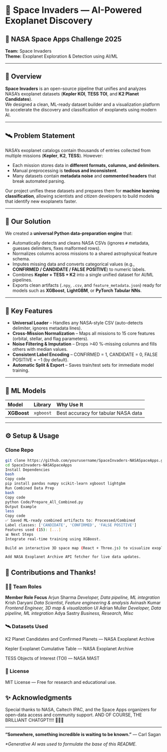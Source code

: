 # 🌌 Space Invaders — AI-Powered Exoplanet Discovery  

## 🚀 NASA Space Apps Challenge 2025  
**Team:** Space Invaders  
**Theme:** Exoplanet Exploration & Detection using AI/ML  

---

## 🧠 Overview  
**Space Invaders** is an open-source pipeline that unifies and analyzes NASA’s exoplanet datasets (**Kepler KOI**, **TESS TOI**, and **K2 Planet Candidates**).  
We designed a clean, ML-ready dataset builder and a visualization platform to accelerate the discovery and classification of exoplanets using modern AI.

---

## 🛰️ Problem Statement  

NASA’s exoplanet catalogs contain thousands of entries collected from multiple missions (**Kepler**, **K2**, **TESS**). However:  

- Each mission stores data in **different formats, columns, and delimiters**.  
- Manual preprocessing is **tedious and inconsistent**.  
- Many datasets contain **metadata noise** and **commented headers** that break automated parsing.  

Our project unifies these datasets and prepares them for **machine learning classification**, allowing scientists and citizen developers to build models that identify new exoplanets faster.

---

## 🔬 Our Solution  

We created a **universal Python data-preparation engine** that:

- Automatically detects and cleans NASA CSVs (ignores `#` metadata, guesses delimiters, fixes malformed rows).  
- Normalizes columns across missions to a shared astrophysical feature schema.  
- Imputes missing data and converts categorical values (e.g., **CONFIRMED / CANDIDATE / FALSE POSITIVE**) to numeric labels.  
- Combines **Kepler + TESS + K2** into a single unified dataset for AI/ML pipelines.  
- Exports clean artifacts (`.npy`, `.csv`, and `feature_metadata.json`) ready for models such as **XGBoost**, **LightGBM**, or **PyTorch Tabular NNs**.  

---

## 🧩 Key Features  

- **Universal Loader** – Handles any NASA-style CSV (auto-detects delimiter, ignores metadata lines).  
- **Cross-Mission Normalization** – Maps all missions to 15 core features (orbital, stellar, and flag parameters).  
- **Noise Filtering & Imputation** – Drops >40 %-missing columns and fills others with median values.  
- **Consistent Label Encoding** – CONFIRMED = 1, CANDIDATE = 0, FALSE POSITIVE = −1 (by default).  
- **Automatic Split & Export** – Saves train/test sets for immediate model training.  

---

## 🧠 ML Models  

| Model | Library | Why Use It |
|:------|:---------|:-----------|
| **XGBoost** | `xgboost` | Best accuracy for tabular NASA data |

---

## ⚙️ Setup & Usage  

### Clone Repo
```bash
git clone https://github.com/yourusername/SpaceInvaders-NASASpaceApps.git
cd SpaceInvaders-NASASpaceApps
Install Dependencies
bash
Copy code
pip install pandas numpy scikit-learn xgboost lightgbm
Run Combined Data Prep
bash
Copy code
python Code/Prepare_All_Combined.py
Output Example
less
Copy code
✅ Saved ML-ready combined artifacts to: Processed/Combined
Label classes: ['CANDIDATE', 'CONFIRMED', 'FALSE POSITIVE']
Features used (15): [...]
📊 Next Steps
Integrate real-time training using XGBoost.

Build an interactive 3D space map (React + Three.js) to visualize exoplanet locations.

Add NASA Exoplanet Archive API fetcher for live data updates.
```

## 🙏 Contributions and Thanks!

### 🧑‍💻 Team Roles
**Member	Role	Focus**
Arjun Sharma	_Developer,	Data pipeline, ML integration_
Krish Daryani	_Data Scientist,	Feature engineering & analysis_
Avinash Kumar	_Frontend Engineer,	3D map & visualization UI_
Adrian Muller	_Developer,	Data pipeline, ML integration_
Adya Sastry _Business, Research, Misc_

### 🛰️ Datasets Used
K2 Planet Candidates and Confirmed Planets — NASA Exoplanet Archive

Kepler Exoplanet Cumulative Table — NASA Exoplanet Archive

TESS Objects of Interest (TOI) — NASA MAST

### 📜 License
MIT License — Free for research and educational use.

## ✨ Acknowledgments
Special thanks to NASA, Caltech IPAC, and the Space Apps organizers for open-data access and community support.
AND OF COURSE, THE BRILLIANT CHATGPT!!!! 🤖🤖🫡

_______________________________________________________________________________________

**“Somewhere, something incredible is waiting to be known.”**
— Carl Sagan

_*Generative AI was used to formulate the base of this README._

